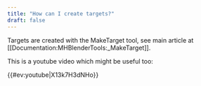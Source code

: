 ```yaml
---
title: "How can I create targets?"
draft: false
---
```


Targets are created with the MakeTarget tool, see main article at [[Documentation:MHBlenderTools:_MakeTarget]].

This is a youtube video which might be useful too:

{{#ev:youtube|X13k7H3dNHo}}